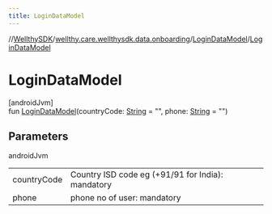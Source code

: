 ```yaml
---
title: LoginDataModel
---
```

//[WellthySDK](../../../index.html)/[wellthy.care.wellthysdk.data.onboarding](../index.html)/[LoginDataModel](index.html)/[LoginDataModel](-login-data-model.html)



# LoginDataModel



[androidJvm]\
fun [LoginDataModel](-login-data-model.html)(countryCode: [String](https://kotlinlang.org/api/latest/jvm/stdlib/kotlin/-string/index.html) = "", phone: [String](https://kotlinlang.org/api/latest/jvm/stdlib/kotlin/-string/index.html) = "")



## Parameters


androidJvm

| | |
|---|---|
| countryCode | Country ISD code eg (+91/91 for India): mandatory |
| phone | phone no of user: mandatory |




